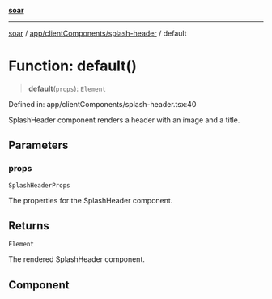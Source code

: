[**soar**](../../../../README.md)

***

[soar](../../../../modules.md) / [app/clientComponents/splash-header](../README.md) / default

# Function: default()

> **default**(`props`): `Element`

Defined in: app/clientComponents/splash-header.tsx:40

SplashHeader component renders a header with an image and a title.

## Parameters

### props

`SplashHeaderProps`

The properties for the SplashHeader component.

## Returns

`Element`

The rendered SplashHeader component.

## Component
